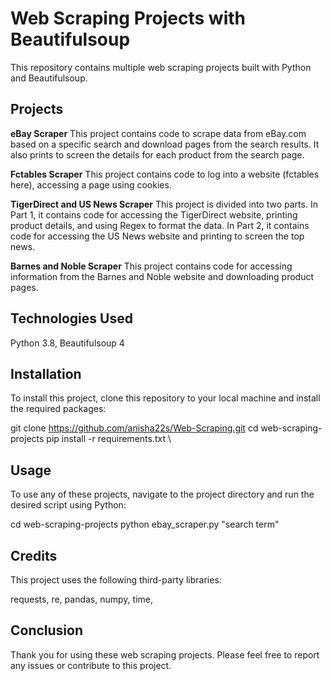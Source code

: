 # **Web Scraping Projects with Beautifulsoup**

This repository contains multiple web scraping projects built with Python and Beautifulsoup.

## **Projects**

**eBay Scraper**
This project contains code to scrape data from eBay.com based on a specific search and download pages from the search results. It also prints to screen the details for each product from the search page.

**Fctables Scraper**
This project contains code to log into a website (fctables here), accessing a page using cookies.

**TigerDirect and US News Scraper**
This project is divided into two parts. In Part 1, it contains code for accessing the TigerDirect website, printing product details, and using Regex to format the data. In Part 2, it contains code for accessing the US News website and printing to screen the top news.

**Barnes and Noble Scraper**
This project contains code for accessing information from the Barnes and Noble website and downloading product pages.

## **Technologies Used**

Python 3.8,
Beautifulsoup 4

## **Installation**

To install this project, clone this repository to your local machine and install the required packages:

git clone https://github.com/anisha22s/Web-Scraping.git
cd web-scraping-projects
pip install -r requirements.txt \

## **Usage**

To use any of these projects, navigate to the project directory and run the desired script using Python:

cd web-scraping-projects
python ebay_scraper.py "search term"


## **Credits**

This project uses the following third-party libraries:

requests,
re,
pandas,
numpy,
time,

## **Conclusion**

Thank you for using these web scraping projects. Please feel free to report any issues or contribute to this project.
